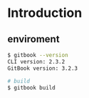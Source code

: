 # Introduction

## enviroment

```sh
$ gitbook --version
CLI version: 2.3.2
GitBook version: 3.2.3

# build
$ gitbook build
```

